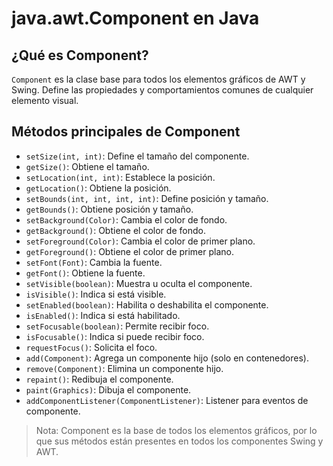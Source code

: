 # java.awt.Component en Java

## ¿Qué es Component?
`Component` es la clase base para todos los elementos gráficos de AWT y Swing. Define las propiedades y comportamientos comunes de cualquier elemento visual.

## Métodos principales de Component
- `setSize(int, int)`: Define el tamaño del componente.
- `getSize()`: Obtiene el tamaño.
- `setLocation(int, int)`: Establece la posición.
- `getLocation()`: Obtiene la posición.
- `setBounds(int, int, int, int)`: Define posición y tamaño.
- `getBounds()`: Obtiene posición y tamaño.
- `setBackground(Color)`: Cambia el color de fondo.
- `getBackground()`: Obtiene el color de fondo.
- `setForeground(Color)`: Cambia el color de primer plano.
- `getForeground()`: Obtiene el color de primer plano.
- `setFont(Font)`: Cambia la fuente.
- `getFont()`: Obtiene la fuente.
- `setVisible(boolean)`: Muestra u oculta el componente.
- `isVisible()`: Indica si está visible.
- `setEnabled(boolean)`: Habilita o deshabilita el componente.
- `isEnabled()`: Indica si está habilitado.
- `setFocusable(boolean)`: Permite recibir foco.
- `isFocusable()`: Indica si puede recibir foco.
- `requestFocus()`: Solicita el foco.
- `add(Component)`: Agrega un componente hijo (solo en contenedores).
- `remove(Component)`: Elimina un componente hijo.
- `repaint()`: Redibuja el componente.
- `paint(Graphics)`: Dibuja el componente.
- `addComponentListener(ComponentListener)`: Listener para eventos de componente.

> Nota: Component es la base de todos los elementos gráficos, por lo que sus métodos están presentes en todos los componentes Swing y AWT.
